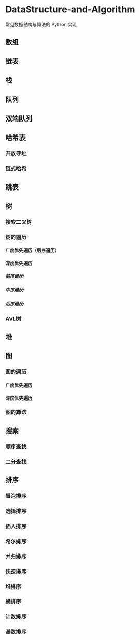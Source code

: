# DataStructure-and-Algorithm
常见数据结构与算法的 Python 实现

## 数组

## 链表

## 栈

## 队列

## 双端队列

## 哈希表

### 开放寻址

### 链式哈希

## 跳表

## 树

### 搜索二叉树

### 树的遍历

#### 广度优先遍历（层序遍历）

#### 深度优先遍历

##### 前序遍历

##### 中序遍历

##### 后序遍历

### AVL树

## 堆

## 图

### 图的遍历

#### 广度优先遍历

#### 深度优先遍历

### 图的算法

## 搜索

### 顺序查找

### 二分查找

## 排序

### 冒泡排序

### 选择排序

### 插入排序

### 希尔排序

### 并归排序

### 快速排序

### 堆排序

### 桶排序

### 计数排序

### 基数排序
